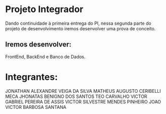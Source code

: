 # Projeto Integrador
Dando continuidade à primeira entrega do PI, nessa segunda parte do projeto de desenvolvimento iremos desenvolver uma prova de conceito.

## Iremos desenvolver:
FrontEnd, BackEnd e Banco de Dados.

# Integrantes:
JONATHAN ALEXANDRE VEIGA DA SILVA
MATHEUS AUGUSTO CERIBELLI MECA
JHONATAS BENIGNO DOS SANTOS
TEO CARVALHO
VICTOR GABRIEL PEREIRA DE ASSIS
VICTOR SILVESTRE MENDES PINHEIRO
JOAO VICTOR BARBOSA SANTANA
